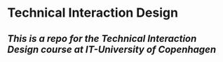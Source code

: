 # Technical Interaction Design
## *This is a repo for the Technical Interaction Design course at IT-University of Copenhagen*
